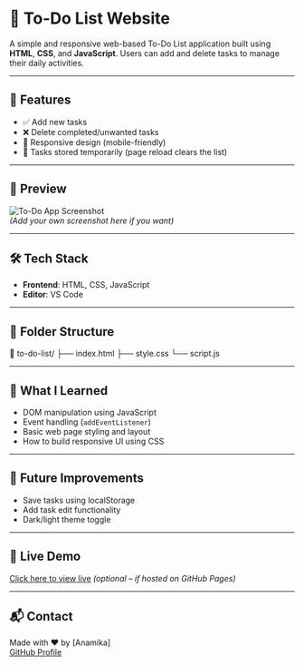 # 📝 To-Do List Website

A simple and responsive web-based To-Do List application built using **HTML**, **CSS**, and **JavaScript**. Users can add and delete tasks to manage their daily activities.

---

## 🚀 Features

- ✅ Add new tasks
- ❌ Delete completed/unwanted tasks
- 📱 Responsive design (mobile-friendly)
- 💾 Tasks stored temporarily (page reload clears the list)

---

## 📸 Preview

![To-Do App Screenshot](screenshot.png)  
*(Add your own screenshot here if you want)*

---

## 🛠️ Tech Stack

- **Frontend**: HTML, CSS, JavaScript
- **Editor**: VS Code

---

## 📁 Folder Structure
📂 to-do-list/ ├── index.html ├── style.css └── script.js

---

## 🧠 What I Learned

- DOM manipulation using JavaScript
- Event handling (`addEventListener`)
- Basic web page styling and layout
- How to build responsive UI using CSS

---

## 🧩 Future Improvements

- Save tasks using localStorage  
- Add task edit functionality  
- Dark/light theme toggle  

---

## 🔗 Live Demo

[Click here to view live](https://anamikapandey22.github.io/To-Do-List/) *(optional – if hosted on GitHub Pages)*

---

## 📬 Contact

Made with ❤️ by [Anamika]  
[GitHub Profile](https://github.com/AnamikaPandey22)

